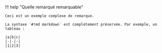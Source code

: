 !!! help "Quelle remarqué remarquable"

    Ceci est un exemple complexe de remarque. 
    
    La syntaxe `#!md markdown` est complètement préservée. Par exemple, un tableau :

    |a|b|c|
    |-|-|-|
    |1|2|3|